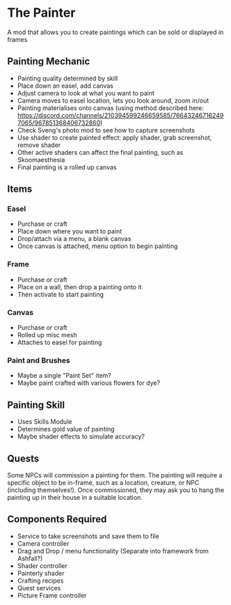 # The Painter
A mod that allows you to create paintings which can be sold or displayed in frames

## Painting Mechanic
- Painting quality determined by skill
- Place down an easel, add canvas
- Adjust camera to look at what you want to paint
- Camera moves to easel location, lets you look around, zoom in/out
- Painting materialises onto canvas (using method described here: https://discord.com/channels/210394599246659585/766432467162497065/967851368406732860)
- Check Sveng's photo mod to see how to capture screenshots
- Use shader to create painted effect: apply shader, grab screenshot, remove shader
- Other active shaders can affect the final painting, such as Skoomaesthesia
- Final painting is a rolled up canvas

## Items

### Easel
- Purchase or craft
- Place down where you want to paint
- Drop/attach via a menu, a blank canvas
- Once canvas is attached, menu option to begin painting

### Frame
- Purchase or craft
- Place on a wall, then drop a painting onto it
- Then activate to start painting

### Canvas
- Purchase or craft
- Rolled up misc mesh
- Attaches to easel for painting

### Paint and Brushes
- Maybe a single "Paint Set" item?
- Maybe paint crafted with various flowers for dye?

## Painting Skill
- Uses Skills Module
- Determines gold value of painting
- Maybe shader effects to simulate accuracy?

## Quests
Some NPCs will commission a painting for them. The painting will require a specific object to be in-frame, such as a location, creature, or NPC (including themselves!). Once commissioned, they may ask you to hang the painting up in their house in a suitable location. 


## Components Required

- Service to take screenshots and save them to file
- Camera controller
- Drag and Drop / menu functionality (Separate into framework from Ashfall?)
- Shader controller
- Painterly shader
- Crafting recipes
- Quest services
- Picture Frame controller
